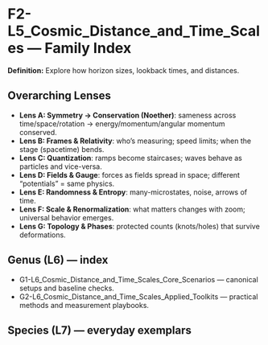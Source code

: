 # F2-L5_Cosmic_Distance_and_Time_Scales — Family Index
**Definition:** Explore how horizon sizes, lookback times, and distances.

## Overarching Lenses

- **Lens A: Symmetry -> Conservation (Noether)**: sameness across time/space/rotation → energy/momentum/angular momentum conserved.
- **Lens B: Frames & Relativity**: who’s measuring; speed limits; when the stage (spacetime) bends.
- **Lens C: Quantization**: ramps become staircases; waves behave as particles and vice-versa.
- **Lens D: Fields & Gauge**: forces as fields spread in space; different “potentials” = same physics.
- **Lens E: Randomness & Entropy**: many-microstates, noise, arrows of time.
- **Lens F: Scale & Renormalization**: what matters changes with zoom; universal behavior emerges.
- **Lens G: Topology & Phases**: protected counts (knots/holes) that survive deformations.

## Genus (L6) — index
- G1-L6_Cosmic_Distance_and_Time_Scales_Core_Scenarios — canonical setups and baseline checks.
- G2-L6_Cosmic_Distance_and_Time_Scales_Applied_Toolkits — practical methods and measurement playbooks.

## Species (L7) — everyday exemplars
